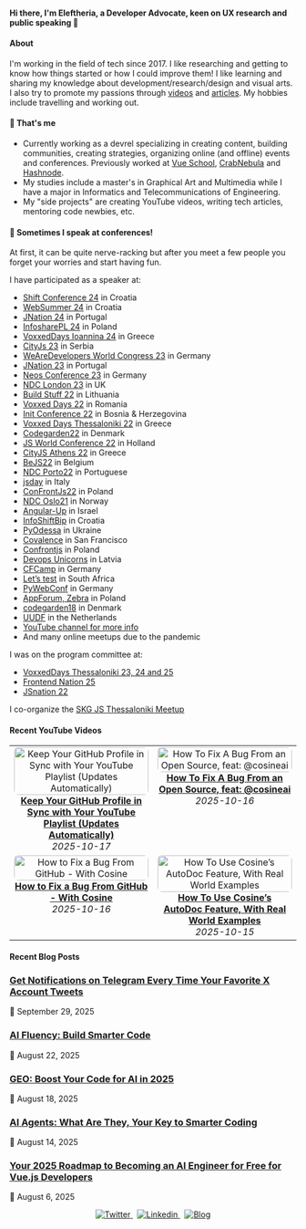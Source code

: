 #### Hi there, I'm Eleftheria, a Developer Advocate, keen on UX research and public speaking 👋

#### About
I'm working in the field of tech since 2017. I like researching and getting to know how things started or how I could improve them! I like learning and sharing my knowledge about development/research/design and visual arts. I also try to promote my passions through [videos](https://www.youtube.com/c/eleftheriabatsou) and [articles](https://eleftheriabatsou.hashnode.dev/). My hobbies include travelling and working out. 

<!--
🔭 WHY WOULD YOU LIKE TO WORK WITH ME
- I'm a team player (yeah, I know it's cliché)
- I pay attention to the details and I love doing research
- I'll offer you suggestions instead of criticism
- I have a to-do approach
- I'm honest and self-motivated

⚡ RANDOM FACTS
- I like funky rock music
- I've travelled on 3 continents
- I believe volunteering is a lifestyle
- I 'm a classical girl who likes coffee, chocolate, and flowers
-->

#### 🌱 That's me
- Currently working as a devrel specializing in creating content, building communities, creating strategies, organizing online (and offline) events and conferences. Previously worked at [Vue School](https://vueschool.io/), [CrabNebula](https://crabnebula.dev) and [Hashnode](https://hashnode.com).
- My studies include a master's in Graphical Art and Multimedia while I have a major in Informatics and Telecommunications of Engineering.
- My "side projects" are creating YouTube videos, writing tech articles, mentoring code newbies, etc.


#### 🎤 Sometimes I speak at conferences! 
At first, it can be quite nerve-racking but after you meet a few people you forget your worries and start having fun.

I have participated as a speaker at:
- [Shift Conference 24](https://shift.infobip.com/) in Croatia
- [WebSummer 24](https://websummercamp.com/2025) in Croatia
- [JNation 24](https://jnation.pt/) in Portugal
- [InfosharePL 24](https://infoshare.pl/) in Poland
- [VoxxedDays Ioannina 24](https://ioannina.voxxeddays.com/) in Greece
- [CityJs 23](https://cityjsconf.org/) in Serbia
- [WeAreDevelopers World Congress 23](https://www.wearedevelopers.com/world-congress) in Germany
- [JNation 23](https://jnation.pt/) in Portugal
- [Neos Conference 23](https://www.neoscon.io/) in Germany
- [NDC London 23](https://ndclondon.com/) in UK
- [Build Stuff 22](https://www.buildstuff.events/) in Lithuania 
- [Voxxed Days 22](https://romania.voxxeddays.com/cluj-napoca/voxxed-days-cluj-napoca-2022/) in Romania
- [Init Conference 22](https://edvawzm-modules.xing-events.com/INIT2022.html) in Bosnia & Herzegovina 
- [Voxxed Days Thessaloniki 22](https://voxxeddays.com/thessaloniki/) in Greece
- [Codegarden22](https://codegarden.umbraco.com/) in Denmark
- [JS World Conference 22](https://jsworldconference.com/) in Holland
- [CityJS Athens 22](https://greece.cityjsconf.org/) in Greece
- [BeJS22](https://www.bejs.io/conf) in Belgium
- [NDC Porto22](https://ndcporto.com/agenda?day=2022-04-29) in Portuguese
- [jsday](https://2022.jsday.it/) in Italy
- [ConFrontJs22](https://confrontjs.com/) in Poland
- [NDC Oslo21](https://ndcoslo.com) in Norway
- [Angular-Up](https://www.angular-up.com) in Israel
- [InfoShiftBip](https://shift.infobip.com) in Croatia
- [PyOdessa](https://pyconodessa.com) in Ukraine
- [Covalence](http://www.covalenceconf.com) in San Francisco 
- [Confrontjs](https://2019.confrontjs.com) in Poland 
- [Devops Unicorns](https://2019.devopsunicorns.com) in Latvia 
- [CFCamp](https://www.cfcamp.org) in Germany
- [Let’s test](http://lets-test.com/?page_id=5795) in South Africa
- [PyWebConf](https://2019.pyconweb.com/#program) in Germany 
- [AppForum, Zebra](https://web.cvent.com/event/21819552-145e-484d-81dd-01c87826c291/websitePage:4a9f1ae7-fd5e-40ea-a47b-8748de11f650?RefId=Home) in Poland
- [codegarden18](https://codegarden18.com) in Denmark 
- [UUDF](https://www.duugfest.nl) in the Netherlands
- [YouTube channel for more info](https://www.youtube.com/playlist?list=PLxktx98zP3aCYRP1-HCUgyHE3qowkQ01A)
- And many online meetups due to the pandemic

I was on the program committee at:
- [VoxxedDays Thessaloniki 23, 24 and 25](https://voxxeddays.com/thessaloniki/)
- [Frontend Nation 25](https://frontendnation.com/)
- [JSnation 22](https://jsnation.com/)

I co-organize the [SKG JS Thessaloniki Meetup](https://www.meetup.com/skg-js)

#### Recent YouTube Videos
<!-- YOUTUBE:GRID_START -->
<table><tr><td align="center" valign="top" width="50%">  <a href="https://www.youtube.com/watch?v=k36DUo0xbQY" target="_blank" rel="noopener noreferrer">    <img src="https://i.ytimg.com/vi/k36DUo0xbQY/hqdefault.jpg" alt="Keep Your GitHub Profile in Sync with Your YouTube Playlist (Updates Automatically)" style="width:100%; max-width:320px; border-radius:8px;" />  </a>  <br/>  <a href="https://www.youtube.com/watch?v=k36DUo0xbQY" target="_blank" rel="noopener noreferrer"><strong>Keep Your GitHub Profile in Sync with Your YouTube Playlist (Updates Automatically)</strong></a>  <br/><em>2025-10-17</em></td><td align="center" valign="top" width="50%">  <a href="https://www.youtube.com/watch?v=puLxxG2T2v0" target="_blank" rel="noopener noreferrer">    <img src="https://i.ytimg.com/vi/puLxxG2T2v0/hqdefault.jpg" alt="How To Fix A Bug From an Open Source, feat: @cosineai" style="width:100%; max-width:320px; border-radius:8px;" />  </a>  <br/>  <a href="https://www.youtube.com/watch?v=puLxxG2T2v0" target="_blank" rel="noopener noreferrer"><strong>How To Fix A Bug From an Open Source, feat: @cosineai</strong></a>  <br/><em>2025-10-16</em></td></tr><tr><td align="center" valign="top" width="50%">  <a href="https://www.youtube.com/watch?v=cZNB41KhLsY" target="_blank" rel="noopener noreferrer">    <img src="https://i.ytimg.com/vi/cZNB41KhLsY/hqdefault.jpg" alt="How to Fix a Bug From GitHub - With Cosine" style="width:100%; max-width:320px; border-radius:8px;" />  </a>  <br/>  <a href="https://www.youtube.com/watch?v=cZNB41KhLsY" target="_blank" rel="noopener noreferrer"><strong>How to Fix a Bug From GitHub - With Cosine</strong></a>  <br/><em>2025-10-16</em></td><td align="center" valign="top" width="50%">  <a href="https://www.youtube.com/watch?v=gIOZ1rLZGLc" target="_blank" rel="noopener noreferrer">    <img src="https://i.ytimg.com/vi/gIOZ1rLZGLc/hqdefault.jpg" alt="How To Use Cosine’s AutoDoc Feature, With Real World Examples" style="width:100%; max-width:320px; border-radius:8px;" />  </a>  <br/>  <a href="https://www.youtube.com/watch?v=gIOZ1rLZGLc" target="_blank" rel="noopener noreferrer"><strong>How To Use Cosine’s AutoDoc Feature, With Real World Examples</strong></a>  <br/><em>2025-10-15</em></td></tr></table>
<!-- YOUTUBE:GRID_END -->

#### Recent Blog Posts
<!-- BLOG-POST-LIST:START -->
### [Get Notifications on Telegram Every Time Your Favorite X Account Tweets](https://dev.to/eleftheriabatsou/get-notifications-on-telegram-every-time-your-favorite-x-account-tweets-139b)
📅 September 29, 2025

### [AI Fluency: Build Smarter Code](https://dev.to/eleftheriabatsou/ai-fluency-build-smarter-code-1oa2)
📅 August 22, 2025

### [GEO: Boost Your Code for AI in 2025](https://dev.to/eleftheriabatsou/geo-boost-your-code-for-ai-in-2025-2d2o)
📅 August 18, 2025

### [AI Agents: What Are They, Your Key to Smarter Coding](https://dev.to/eleftheriabatsou/ai-agents-what-are-they-your-key-to-smarter-coding-3b71)
📅 August 14, 2025

### [Your 2025 Roadmap to Becoming an AI Engineer for Free for Vue.js Developers](https://dev.to/eleftheriabatsou/your-2025-roadmap-to-becoming-an-ai-engineer-for-free-for-vuejs-developers-5dpi)
📅 August 6, 2025

<!-- BLOG-POST-LIST:END -->


<p align='center'>
  <a href="https://twitter.com/BatsouElef" target="_blank">
    <img src="https://img.shields.io/badge/Twitter-1DA1F2?style=for-the-badge&logo=twitter&logoColor=white" alt="Twitter">
  </a>&nbsp;
  
  <a href="https://www.linkedin.com/in/eleftheriabatsou" target="_blank">
    <img src="https://img.shields.io/badge/LinkedIn-0077B5?style=for-the-badge&logo=linkedin&logoColor=white" alt="Linkedin">
  </a>&nbsp;
  
  <a href="https://eleftheriabatsou.medium.com" target="_blank">
    <img src="https://img.shields.io/badge/-Tech%20Blog-orange?style=for-the-badge" alt="Blog">
  </a>
</p>


<!--
**EleftheriaBatsou/EleftheriaBatsou** is a ✨ _special_ ✨ repository because its `README.md` (this file) appears on your GitHub profile.

🙆Let's stay in touch: 
[X](https://twitter.com/BatsouElef) | [instagram](https://www.instagram.com/eleftheriabatsou)| [blog](https://eleftheriabatsou.medium.com/) | [codepen](http://codepen.io/EleftheriaBatsou) | [linkedIn](https://www.linkedin.com/in/eleftheriabatsou) | [github](https://github.com/EleftheriaBatsou)


Here are some ideas to get you started:

- 🔭 I’m currently working on ...
- 🌱 I’m currently learning ...
- 👯 I’m looking to collaborate on ...
- 🤔 I’m looking for help with ...
- 💬 Ask me about ...
- 📫 How to reach me: ...
- 😄 Pronouns: ...
- ⚡ Fun fact: ...
-->
